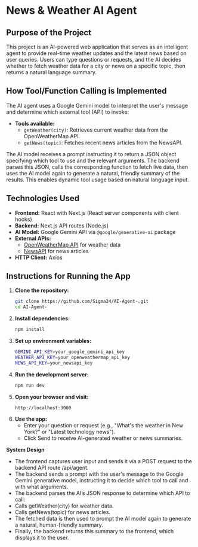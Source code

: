 # News & Weather AI Agent

## Purpose of the Project
This project is an AI-powered web application that serves as an intelligent agent to provide real-time weather updates and the latest news based on user queries. Users can type questions or requests, and the AI decides whether to fetch weather data for a city or news on a specific topic, then returns a natural language summary.

## How Tool/Function Calling is Implemented
The AI agent uses a Google Gemini model to interpret the user's message and determine which external tool (API) to invoke:

- **Tools available:**
  - `getWeather(city)`: Retrieves current weather data from the OpenWeatherMap API.
  - `getNews(topic)`: Fetches recent news articles from the NewsAPI.

The AI model receives a prompt instructing it to return a JSON object specifying which tool to use and the relevant arguments. The backend parses this JSON, calls the corresponding function to fetch live data, then uses the AI model again to generate a natural, friendly summary of the results. This enables dynamic tool usage based on natural language input.

## Technologies Used
- **Frontend:** React with Next.js (React server components with client hooks)
- **Backend:** Next.js API routes (Node.js)
- **AI Model:** Google Gemini API via `@google/generative-ai` package
- **External APIs:**
  - [OpenWeatherMap API](https://openweathermap.org/api) for weather data
  - [NewsAPI](https://newsapi.org/) for news articles
- **HTTP Client:** Axios

## Instructions for Running the App

1. **Clone the repository:**
   ```bash
   git clone https://github.com/Sigma24/AI-Agent-.git
   cd AI-Agent-

2. **Install dependencies:**
   ```bash
   npm install
   
3. **Set up environment variables:**
   ```bash
   GEMINI_API_KEY=your_google_gemini_api_key
   WEATHER_API_KEY=your_openweathermap_api_key
   NEWS_API_KEY=your_newsapi_key

4. **Run the development server:** 
   ```bash
   npm run dev

5. **Open your browser and visit:**
    ```bash
   http://localhost:3000

6. **Use the app:**
   - Enter your question or request (e.g., "What's the weather in New York?" or "Latest technology news").
   - Click Send to receive AI-generated weather or news summaries.

**System Design**
   - The frontend captures user input and sends it via a POST request to the backend API route /api/agent.
   - The backend sends a prompt with the user's message to the Google Gemini generative model, instructing it to decide which tool to call and with what arguments.
   - The backend parses the AI’s JSON response to determine which API to call:
   - Calls getWeather(city) for weather data.
   - Calls getNews(topic) for news articles.
   - The fetched data is then used to prompt the AI model again to generate a natural, human-friendly summary.
   - Finally, the backend returns this summary to the frontend, which displays it to the user.
